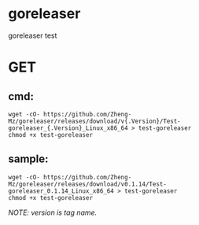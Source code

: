# goreleaser
goreleaser test

# GET
## cmd:
```
wget -cO- https://github.com/Zheng-Mz/goreleaser/releases/download/v{.Version}/Test-goreleaser_{.Version}_Linux_x86_64 > test-goreleaser
chmod +x test-goreleaser
```
## sample:
```
wget -cO- https://github.com/Zheng-Mz/goreleaser/releases/download/v0.1.14/Test-goreleaser_0.1.14_Linux_x86_64 > test-goreleaser
chmod +x test-goreleaser
```

*NOTE: version is tag name.*
